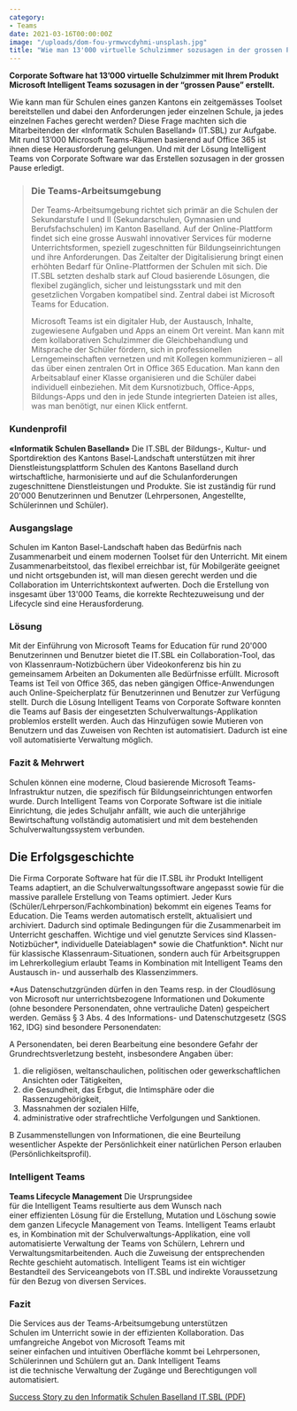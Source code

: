 ```yaml
---
category:
- Teams
date: 2021-03-16T00:00:00Z
image: "/uploads/dom-fou-yrmwvcdyhmi-unsplash.jpg"
title: "Wie man 13'000 virtuelle Schulzimmer sozusagen in der grossen Pause erstellt"
---
```


**Corporate Software hat 13’000 virtuelle Schulzimmer mit Ihrem Produkt Microsoft Intelligent Teams sozusagen in der “grossen Pause” erstellt.**

Wie kann man für Schulen eines ganzen Kantons ein zeitgemässes Toolset bereitstellen und dabei den Anforderungen jeder einzelnen Schule, ja jedes einzelnen Faches gerecht werden? Diese Frage machten sich die Mitarbeitenden der «Informatik Schulen Baselland» (IT.SBL) zur Aufgabe. Mit rund 13’000 Microsoft Teams-Räumen basierend auf Office 365 ist ihnen diese Herausforderung gelungen. Und mit der Lösung Intelligent Teams von Corporate Software war das Erstellen sozusagen in der grossen Pause erledigt.

> ### Die Teams-Arbeitsumgebung
>
> Der Teams-Arbeitsumgebung richtet sich primär an die Schulen der Sekundarstufe I und II (Sekundarschulen, Gymnasien und Berufsfachschulen) im Kanton Baselland. Auf der Online-Plattform findet sich eine grosse Auswahl innovativer Services für moderne Unterrichtsformen, speziell zugeschnitten für Bildungseinrichtungen und ihre Anforderungen. Das Zeitalter der Digitalisierung bringt einen erhöhten Bedarf für Online-Plattformen der Schulen mit sich. Die IT.SBL setzten deshalb stark auf Cloud basierende Lösungen, die flexibel zugänglich, sicher und leistungsstark und mit den gesetzlichen Vorgaben kompatibel sind. Zentral dabei ist Microsoft Teams for Education.
>
> Microsoft Teams ist ein digitaler Hub, der Austausch, Inhalte, zugewiesene Aufgaben und Apps an einem Ort vereint. Man kann mit dem kollaborativen Schulzimmer die Gleichbehandlung und Mitsprache der Schüler fördern, sich in professionellen Lerngemeinschaften vernetzen und mit Kollegen kommunizieren – all das über einen zentralen Ort in Office 365 Education. Man kann den Arbeitsablauf einer Klasse organisieren und die Schüler dabei individuell einbeziehen. Mit dem Kursnotizbuch, Office-Apps, Bildungs-Apps und den in jede Stunde integrierten Dateien ist alles, was man benötigt, nur einen Klick entfernt.

### Kundenprofil

**«Informatik Schulen Baselland»** Die IT.SBL der Bildungs-, Kultur- und Sportdirektion des Kantons Basel-Landschaft unterstützen mit ihrer Dienstleistungsplattform Schulen des Kantons Baselland durch wirtschaftliche, harmonisierte und auf die Schulanforderungen zugeschnittene Dienstleistungen und Produkte. Sie ist zuständig für rund 20'000 Benutzerinnen und Benutzer (Lehrpersonen, Angestellte, Schülerinnen und Schüler).

### Ausgangslage

Schulen im Kanton Basel-Landschaft haben das Bedürfnis nach Zusammenarbeit und einem modernen Toolset für den Unterricht. Mit einem Zusammenarbeitstool, das flexibel erreichbar ist, für Mobilgeräte geeignet und nicht ortsgebunden ist, will man diesen gerecht werden und die Collaboration im Unterrichtskontext aufwerten. Doch die Erstellung von insgesamt über 13'000 Teams, die korrekte Rechtezuweisung und der Lifecycle sind eine Herausforderung.

### Lösung

Mit der Einführung von Microsoft Teams for Education für rund 20'000 Benutzerinnen und Benutzer bietet die IT.SBL ein Collaboration-Tool, das von Klassenraum-Notizbüchern über Videokonferenz bis hin zu gemeinsamem Arbeiten an Dokumenten alle Bedürfnisse erfüllt. Microsoft Teams ist Teil von Office 365, das neben gängigen Office-Anwendungen auch Online-Speicherplatz für Benutzerinnen und Benutzer zur Verfügung stellt. Durch die Lösung Intelligent Teams von Corporate Software konnten die Teams auf Basis der eingesetzten Schulverwaltungs-Applikation problemlos erstellt werden. Auch das Hinzufügen sowie Mutieren von Benutzern und das Zuweisen von Rechten ist automatisiert. Dadurch ist eine voll automatisierte Verwaltung möglich.

### Fazit & Mehrwert

Schulen können eine moderne, Cloud basierende Microsoft Teams-Infrastruktur nutzen, die spezifisch für Bildungseinrichtungen entworfen wurde. Durch Intelligent Teams von Corporate Software ist die initiale Einrichtung, die jedes Schuljahr anfällt, wie auch die unterjährige Bewirtschaftung vollständig automatisiert und mit dem bestehenden Schulverwaltungssystem verbunden.

## Die Erfolgsgeschichte

Die Firma Corporate Software hat für die IT.SBL ihr Produkt Intelligent Teams adaptiert, an die Schulverwaltungssoftware angepasst sowie für die massive parallele Erstellung von Teams optimiert. Jeder Kurs (Schüler/Lehrperson/Fachkombination) bekommt ein eigenes Teams for Education. Die Teams werden automatisch erstellt, aktualisiert und archiviert. Dadurch sind optimale Bedingungen für die Zusammenarbeit im Unterricht geschaffen. Wichtige und viel genutzte Services sind Klassen-Notizbücher*, individuelle Dateiablagen* sowie die Chatfunktion*. Nicht nur für klassische Klassenraum-Situationen, sondern auch für Arbeitsgruppen im Lehrerkollegium erlaubt Teams in Kombination mit Intelligent Teams den Austausch in- und ausserhalb des Klassenzimmers.

\*Aus Datenschutzgründen dürfen in den Teams resp. in der Cloudlösung von Microsoft nur unterrichtsbezogene Informationen und Dokumente (ohne besondere Personendaten, ohne vertrauliche Daten) gespeichert werden. Gemäss § 3 Abs. 4 des Informations- und Datenschutzgesetz (SGS 162, IDG) sind besondere Personendaten:

A Personendaten, bei deren Bearbeitung eine besondere Gefahr der Grundrechtsverletzung besteht, insbesondere Angaben über:

1. die religiösen, weltanschaulichen, politischen oder gewerkschaftlichen Ansichten oder Tätigkeiten,
2. die Gesundheit, das Erbgut, die Intimsphäre oder die Rassenzugehörigkeit,
3. Massnahmen der sozialen Hilfe,
4. administrative oder strafrechtliche Verfolgungen und Sanktionen.

B Zusammenstellungen von Informationen, die eine Beurteilung wesentlicher Aspekte der Persönlichkeit einer natürlichen Person erlauben (Persönlichkeitsprofil).

### Intelligent Teams

**Teams Lifecycle Management** Die Ursprungsidee für die Intelligent Teams resultierte aus dem Wunsch nach einer effizienten Lösung für die Erstellung, Mutation und Löschung sowie dem ganzen Lifecycle Management von Teams. Intelligent Teams erlaubt es, in Kombination mit der Schulverwaltungs-Applikation, eine voll automatisierte Verwaltung der Teams von Schülern, Lehrern und Verwaltungsmitarbeitenden. Auch die Zuweisung der entsprechenden Rechte geschieht automatisch. Intelligent Teams ist ein wichtiger Bestandteil des Serviceangebots von IT.SBL und indirekte Voraussetzung für den Bezug von diversen Services.

### Fazit

Die Services aus der Teams-Arbeitsumgebung unterstützen Schulen im Unterricht sowie in der effizienten Kollaboration. Das umfangreiche Angebot von Microsoft Teams mit seiner einfachen und intuitiven Oberfläche kommt bei Lehrpersonen, Schülerinnen und Schülern gut an. Dank Intelligent Teams ist die technische Verwaltung der Zugänge und Berechtigungen voll automatisiert.

[Success Story zu den Informatik Schulen Baselland IT.SBL (PDF)](/uploads/successstory-itsbl.pdf)